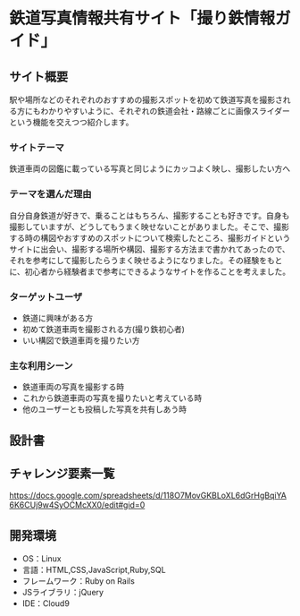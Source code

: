 # 鉄道写真情報共有サイト「撮り鉄情報ガイド」

## サイト概要
駅や場所などのそれぞれのおすすめの撮影スポットを初めて鉄道写真を撮影される方にもわかりやすいように、それぞれの鉄道会社・路線ごとに画像スライダーという機能を交えつつ紹介します。

### サイトテーマ
鉄道車両の図鑑に載っている写真と同じようにカッコよく映し、撮影したい方へ

### テーマを選んだ理由
自分自身鉄道が好きで、乗ることはもちろん、撮影することも好きです。自身も撮影していますが、どうしてもうまく映せないことがありました。そこで、撮影する時の構図やおすすめのスポットについて検索したところ、撮影ガイドというサイトに出会い、撮影する場所や構図、撮影する方法まで書かれてあったので、それを参考にして撮影したらうまく映せるようになりました。その経験をもとに、初心者から経験者まで参考にできるようなサイトを作ることを考えました。

### ターゲットユーザ
- 鉄道に興味がある方
- 初めて鉄道車両を撮影される方(撮り鉄初心者)
- いい構図で鉄道車両を撮りたい方

### 主な利用シーン
- 鉄道車両の写真を撮影する時
- これから鉄道車両の写真を撮りたいと考えている時
- 他のユーザーとも投稿した写真を共有しあう時

## 設計書


## チャレンジ要素一覧
https://docs.google.com/spreadsheets/d/118O7MovGKBLoXL6dGrHgBqiYA6K6CUj9w4SyOCMcXX0/edit#gid=0

## 開発環境
- OS：Linux
- 言語：HTML,CSS,JavaScript,Ruby,SQL
- フレームワーク：Ruby on Rails
- JSライブラリ：jQuery
- IDE：Cloud9
